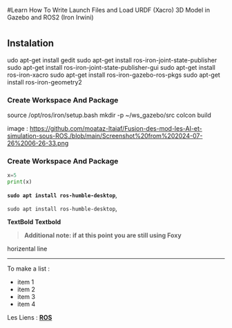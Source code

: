 #Learn How To Write Launch Files and Load URDF (Xacro) 3D Model in Gazebo and ROS2 (Iron Irwini) <h1>
 
## Instalation
udo apt-get install gedit
sudo apt-get install ros-iron-joint-state-publisher
sudo apt-get install ros-iron-joint-state-publisher-gui
sudo apt-get install ros-iron-xacro
sudo apt-get install ros-iron-gazebo-ros-pkgs
sudo apt-get install ros-iron-geometry2

 
### Create Workspace And Package
 
source /opt/ros/iron/setup.bash
mkdir -p ~/ws_gazebo/src
colcon build

 
image :
 https://github.com/moataz-ltaiaf/Fusion-des-mod-les-AI-et-simulation-sous-ROS./blob/main/Screenshot%20from%202024-07-26%2006-26-33.png

 ### Create Workspace And Package
 
```python 
x=5
print(x)
```
 
 
__`sudo apt install ros-humble-desktop`__,
 
`sudo apt install ros-humble-desktop`,
 
 
**TextBold**  __Textbold__
 
__<blockquote>Additional note: if at this point you are still using Foxy  </blockquote>__
 
horizental line 
___
 
To make a list : 
- item 1
- item 2
- item 3
- item 4
 
Les Liens : 
  [**ROS**](https://docs.ros.org/en/rolling/index.html)

